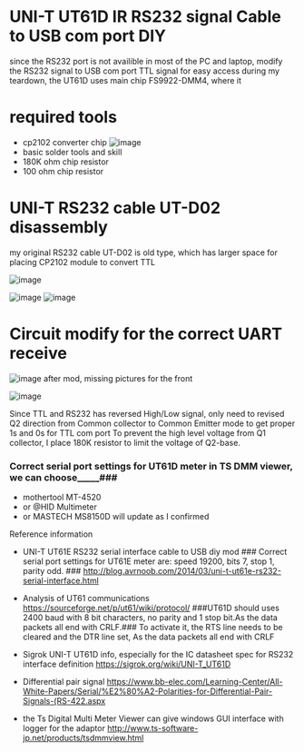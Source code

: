 # UNI-T UT61D IR RS232 signal Cable to USB com port DIY
since the RS232 port is not availible in most of the PC and laptop, modify the RS232 signal to USB com port TTL signal for easy access
during my teardown, the UT61D uses main chip FS9922-DMM4, where it 
# required tools #
- cp2102 converter chip
  ![image](https://github.com/WASmars/UNI-T_UT61D_RS232toUSB_port/assets/54877239/ae2ab262-d15f-438e-96da-5a7eb8f8ccf8)
- basic solder tools and skill
- 180K ohm chip resistor
- 100 ohm chip resistor
  

# UNI-T RS232 cable UT-D02 disassembly
my original RS232 cable UT-D02 is old type, which has larger space for placing CP2102 module to convert TTL

![image](https://github.com/WASmars/UNI-T_UT61D_RS232toUSB_port/assets/54877239/bec2b783-43ce-4f96-8b9f-f34582ea171d)

![image](https://github.com/WASmars/UNI-T_UT61D_RS232toUSB_port/assets/54877239/438648f9-30af-4f00-8b99-5a89aaa1bb4d)
![image](https://github.com/WASmars/UNI-T_UT61D_RS232toUSB_port/assets/54877239/e403065a-f597-41c3-a0c6-8a7163404fe1)

# Circuit modify for the correct UART receive
![image](https://github.com/WASmars/UNI-T_UT61D_RS232toUSB_port/assets/54877239/60f3caae-0aae-49c7-af6a-c7ef9549dcb6)
after mod, missing pictures for the front

![image](https://github.com/WASmars/UNI-T_UT61D_RS232toUSB_port/assets/54877239/55bbb4a2-dd5d-484a-8948-e002b3fa6bbc)

Since TTL and RS232 has reversed High/Low signal, only need to revised Q2 direction from Common collector to Common Emitter mode to get proper 1s and 0s for TTL com port
To prevent the high level voltage from Q1 collector, I place 180K resistor to limit the voltage of Q2-base.
### Correct serial port settings for UT61D meter in TS DMM viewer, we can choose_____###
- mothertool MT-4520
- or @HID Multimeter
- or MASTECH MS8150D
will update as I confirmed


Reference information
- UNI-T UT61E RS232 serial interface cable to USB diy mod ### Correct serial port settings for UT61E meter are: speed 19200, bits 7, stop 1, parity odd. ###
http://blog.avrnoob.com/2014/03/uni-t-ut61e-rs232-serial-interface.html
- Analysis of UT61 communications
https://sourceforge.net/p/ut61/wiki/protocol/
###UT61D should uses 2400 baud with 8 bit characters, no parity and 1 stop bit.As the data packets all end with CRLF.### To activate it, the RTS line needs to be cleared and the DTR line set, As the data packets all end with CRLF

- Sigrok UNI-T UT61D info, especially for the  IC datasheet spec for RS232 interface definition
https://sigrok.org/wiki/UNI-T_UT61D
-  Differential pair signal
https://www.bb-elec.com/Learning-Center/All-White-Papers/Serial/%E2%80%A2-Polarities-for-Differential-Pair-Signals-(RS-422.aspx


- the Ts Digital Multi Meter Viewer can give windows GUI interface with logger for the adaptor http://www.ts-software-jp.net/products/tsdmmview.html

